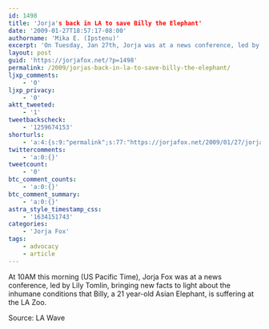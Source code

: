 ```yaml
---
id: 1498
title: 'Jorja's back in LA to save Billy the Elephant'
date: '2009-01-27T18:57:17-08:00'
authorname: 'Mika E. (Ipstenu)'
excerpt: 'On Tuesday, Jan 27th, Jorja was at a news conference, led by Lily Tomlin, bringing new facts to light about the inhumane conditions that Billy, a 21 year-old Asian Elephant, is suffering at the LA Zoo. Source: <a href="http://www.wavenewspapers.com/community/calendar/38493429.html">LA Wave</a> '
layout: post
guid: 'https://jorjafox.net/?p=1498'
permalink: /2009/jorjas-back-in-la-to-save-billy-the-elephant/
ljxp_comments:
    - '0'
ljxp_privacy:
    - '0'
aktt_tweeted:
    - '1'
tweetbackscheck:
    - '1259674153'
shorturls:
    - 'a:4:{s:9:"permalink";s:77:"https://jorjafox.net/2009/01/27/jorjas-back-in-la-to-save-billy-the-elephant/";s:7:"tinyurl";s:25:"http://tinyurl.com/brql2y";s:4:"isgd";s:18:"http://is.gd/54gT0";s:5:"bitly";s:20:"http://bit.ly/5OYMQR";}'
twittercomments:
    - 'a:0:{}'
tweetcount:
    - '0'
btc_comment_counts:
    - 'a:0:{}'
btc_comment_summary:
    - 'a:0:{}'
astra_style_timestamp_css:
    - '1634151743'
categories:
    - 'Jorja Fox'
tags:
    - advocacy
    - article
---
```


At 10AM this morning (US Pacific Time), Jorja Fox was at a news conference, led by Lily Tomlin, bringing new facts to light about the inhumane conditions that Billy, a 21 year-old Asian Elephant, is suffering at the LA Zoo.

Source: LA Wave
